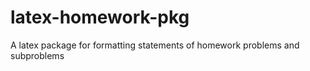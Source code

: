 latex-homework-pkg
==================

A latex package for formatting statements of homework problems and subproblems
